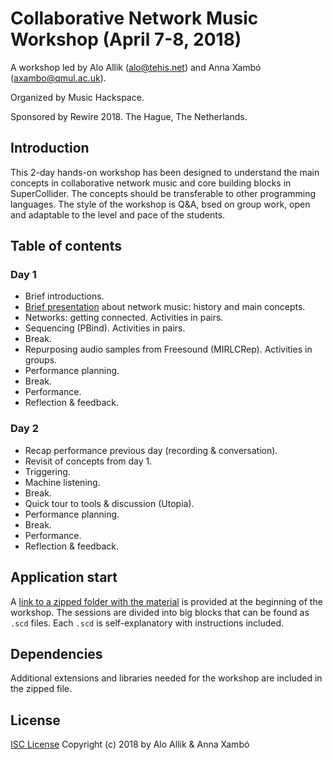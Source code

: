 # Collaborative Network Music Workshop (April 7-8, 2018)

A workshop led by Alo Allik (alo@tehis.net) and Anna Xambó (axambo@qmul.ac.uk).

Organized by Music Hackspace.

Sponsored by Rewire 2018. The Hague, The Netherlands.

## Introduction

This 2-day hands-on workshop has been designed to understand the main concepts in collaborative network music and core building blocks in SuperCollider. The concepts should be transferable to other programming languages. The style of the workshop is Q&A, bsed on group work, open and adaptable to the level and pace of the students. 

## Table of contents

### Day 1

- Brief introductions.
- [Brief presentation](https://drive.google.com/open?id=1e8vUxyMt7zFs7oqlZys_q3kL-8-eF8T77zyxnI-gAm8) about network music: history and main concepts.
- Networks: getting connected. Activities in pairs.
- Sequencing (PBind). Activities in pairs.
- Break.
- Repurposing audio samples from Freesound (MIRLCRep). Activities in groups.
- Performance planning.
- Break.
- Performance.
- Reflection & feedback.

### Day 2

- Recap performance previous day (recording & conversation).
- Revisit of concepts from day 1.
- Triggering.
- Machine listening.
- Break.
- Quick tour to tools & discussion (Utopia).
- Performance planning.
- Break.
- Performance.
- Reflection & feedback.

## Application start

A [link to a zipped folder with the material](https://github.com/darkjazz/network-workshop.git) is provided at the beginning of the workshop. The sessions are divided into big blocks that can be found as ``.scd`` files. Each ``.scd`` is self-explanatory with instructions included. 

## Dependencies

Additional extensions and libraries needed for the workshop are included in the zipped file.

## License

[ISC License](http://opensource.org/licenses/ISC) Copyright (c) 2018 by Alo Allik & Anna Xambó